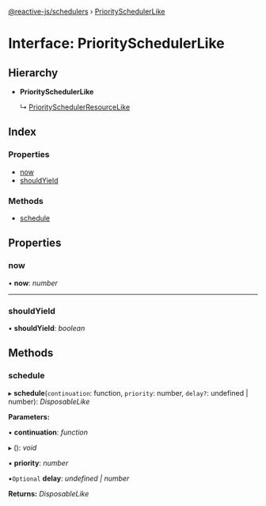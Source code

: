 [@reactive-js/schedulers](../README.md) › [PrioritySchedulerLike](priorityschedulerlike.md)

# Interface: PrioritySchedulerLike

## Hierarchy

* **PrioritySchedulerLike**

  ↳ [PrioritySchedulerResourceLike](priorityschedulerresourcelike.md)

## Index

### Properties

* [now](priorityschedulerlike.md#now)
* [shouldYield](priorityschedulerlike.md#shouldyield)

### Methods

* [schedule](priorityschedulerlike.md#schedule)

## Properties

###  now

• **now**: *number*

___

###  shouldYield

• **shouldYield**: *boolean*

## Methods

###  schedule

▸ **schedule**(`continuation`: function, `priority`: number, `delay?`: undefined | number): *DisposableLike*

**Parameters:**

▪ **continuation**: *function*

▸ (): *void*

▪ **priority**: *number*

▪`Optional`  **delay**: *undefined | number*

**Returns:** *DisposableLike*
